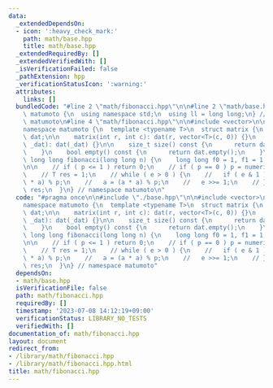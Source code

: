 ```yaml
---
data:
  _extendedDependsOn:
  - icon: ':heavy_check_mark:'
    path: math/base.hpp
    title: math/base.hpp
  _extendedRequiredBy: []
  _extendedVerifiedWith: []
  _isVerificationFailed: false
  _pathExtension: hpp
  _verificationStatusIcon: ':warning:'
  attributes:
    links: []
  bundledCode: "#line 2 \"math/fibonacci.hpp\"\n\n#line 2 \"math/base.hpp\"\n\nnamespace\
    \ matumoto {\n  using namespace std;\n  using ll = long long;\n} // namespace\
    \ matumoto\n#line 4 \"math/fibonacci.hpp\"\n\n#include <vector>\n\n// WIP\n\n\
    namespace matumoto {\n  template <typename T>\n  struct matrix {\n    vector<vector<T>>\
    \ dat;\n\n    matrix(int r, int c): dat(r, vector<T>(c, 0)) {}\n    matrix(vector<vector<T>>\
    \ _dat): dat(_dat) {}\n\n    size_t size() const {\n      return dat.size();\n\
    \    }\n    bool empty() const {\n      return dat.empty();\n    }\n  };\n\n \
    \ long long fibonacci(long long n) {\n    long long f0 = 1, f1 = 1;\n    // {(1,1),(1,0)}\n\
    \n\n    // if ( p <= 1 ) return 0;\n    // if ( p == 0 ) p = numeric_limits<T>::max();\n\
    \    // T res = 1;\n    // while ( e > 0 ) {\n    //   if ( e & 1 ) res = (res\
    \ * a) % p;\n    //   a = (a * a) % p;\n    //   e >>= 1;\n    // }\n    // return\
    \ res;\n  }\n} // namespace matumoto\n"
  code: "#pragma once\n\n#include \"./base.hpp\"\n\n#include <vector>\n\n// WIP\n\n\
    namespace matumoto {\n  template <typename T>\n  struct matrix {\n    vector<vector<T>>\
    \ dat;\n\n    matrix(int r, int c): dat(r, vector<T>(c, 0)) {}\n    matrix(vector<vector<T>>\
    \ _dat): dat(_dat) {}\n\n    size_t size() const {\n      return dat.size();\n\
    \    }\n    bool empty() const {\n      return dat.empty();\n    }\n  };\n\n \
    \ long long fibonacci(long long n) {\n    long long f0 = 1, f1 = 1;\n    // {(1,1),(1,0)}\n\
    \n\n    // if ( p <= 1 ) return 0;\n    // if ( p == 0 ) p = numeric_limits<T>::max();\n\
    \    // T res = 1;\n    // while ( e > 0 ) {\n    //   if ( e & 1 ) res = (res\
    \ * a) % p;\n    //   a = (a * a) % p;\n    //   e >>= 1;\n    // }\n    // return\
    \ res;\n  }\n} // namespace matumoto"
  dependsOn:
  - math/base.hpp
  isVerificationFile: false
  path: math/fibonacci.hpp
  requiredBy: []
  timestamp: '2023-07-08 14:12:19+09:00'
  verificationStatus: LIBRARY_NO_TESTS
  verifiedWith: []
documentation_of: math/fibonacci.hpp
layout: document
redirect_from:
- /library/math/fibonacci.hpp
- /library/math/fibonacci.hpp.html
title: math/fibonacci.hpp
---
```

